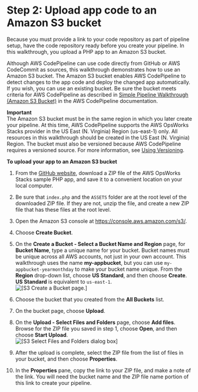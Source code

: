 # Step 2: Upload app code to an Amazon S3 bucket<a name="other-services-cp-chef11-s3"></a>

Because you must provide a link to your code repository as part of pipeline setup, have the code repository ready before you create your pipeline\. In this walkthrough, you upload a PHP app to an Amazon S3 bucket\.

Although AWS CodePipeline can use code directly from GitHub or AWS CodeCommit as sources, this walkthrough demonstrates how to use an Amazon S3 bucket\. The Amazon S3 bucket enables AWS CodePipeline to detect changes to the app code and deploy the changed app automatically\. If you wish, you can use an existing bucket\. Be sure the bucket meets criteria for AWS CodePipeline as described in [Simple Pipeline Walkthrough \(Amazon S3 Bucket\)](http://docs.aws.amazon.com/codepipeline/latest/userguide/getting-started-w.html) in the AWS CodePipeline documentation\.

**Important**  
The Amazon S3 bucket must be in the same region in which you later create your pipeline\. At this time, AWS CodePipeline supports the AWS OpsWorks Stacks provider in the US East \(N\. Virginia\) Region \(us\-east\-1\) only\. All resources in this walkthrough should be created in the US East \(N\. Virginia\) Region\. The bucket must also be versioned because AWS CodePipeline requires a versioned source\. For more information, see [Using Versioning](http://docs.aws.amazon.com/AmazonS3/latest/dev/Versioning.html)\.

**To upload your app to an Amazon S3 bucket**

1. From the [GitHub website](https://github.com/awslabs/opsworks-demo-php-simple-app/archive/version1.zip), download a ZIP file of the AWS OpsWorks Stacks sample PHP app, and save it to a convenient location on your local computer\.

1. Be sure that `index.php` and the `ASSETS` folder are at the root level of the downloaded ZIP file\. If they are not, unzip the file, and create a new ZIP file that has these files at the root level\.

1. Open the Amazon S3 console at [https://console\.aws\.amazon\.com/s3/](https://console.aws.amazon.com/s3/)\.

1. Choose **Create Bucket**\.

1. On the **Create a Bucket \- Select a Bucket Name and Region** page, for **Bucket Name**, type a unique name for your bucket\. Bucket names must be unique across all AWS accounts, not just in your own account\. This walkthrough uses the name **my\-appbucket**, but you can use `my-appbucket-yearmonthday` to make your bucket name unique\. From the **Region** drop\-down list, choose **US Standard**, and then choose **Create**\. **US Standard** is equivalent to `us-east-1`\.  
![\[S3 Create a Bucket page.\]](http://docs.aws.amazon.com/opsworks/latest/userguide/images/cp_integ_s3bucket.png)

1. Choose the bucket that you created from the **All Buckets** list\.

1. On the bucket page, choose **Upload**\.

1. On the **Upload \- Select Files and Folders** page, choose **Add files**\. Browse for the ZIP file you saved in step 1, choose **Open**, and then choose **Start Upload**\.  
![\[S3 Select Files and Folders dialog box\]](http://docs.aws.amazon.com/opsworks/latest/userguide/images/cp_integ_uploadzip.png)

1. After the upload is complete, select the ZIP file from the list of files in your bucket, and then choose **Properties**\.

1. In the **Properties** pane, copy the link to your ZIP file, and make a note of the link\. You will need the bucket name and the ZIP file name portion of this link to create your pipeline\.
